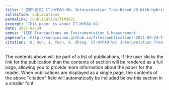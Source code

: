 ```yaml
---
title: "【期刊论文】IT-HYFAO-VO: Interpretation Tree-Based VO With Hybrid Feature Association and Optimization"
collection: publications
permalink: /publication/TIM2021
excerpt: 'This paper is about IT-HYFAO-VO.'
date: 2021-08-24
venue: 'IEEE Transactions on Instrumentation & Measurement'
paperurl: 'http://sunqinxuan.github.io/files/publications-2021-08-24-TIM.pdf'
citation: 'Q. Sun, J. Yuan, X. Zhang. IT-HYFAO-VO: Interpretation Tree-Based VO With Hybrid Feature Association and Optimization. IEEE Transactions on Instrumentation & Measurement, 2021, 70: 1-18.'
---
```


The contents above will be part of a list of publications, if the user clicks the link for the publication than the contents of section will be rendered as a full page, allowing you to provide more information about the paper for the reader. When publications are displayed as a single page, the contents of the above "citation" field will automatically be included below this section in a smaller font.
